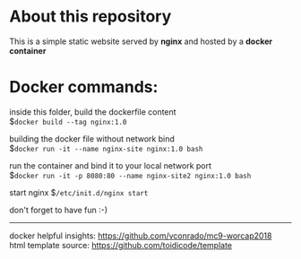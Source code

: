 # About this repository
This is a simple static website served by **nginx** and hosted by a **docker container**

# Docker commands:
inside this folder, build the dockerfile content<br>
$`docker build --tag nginx:1.0`<br>

building the docker file without network bind<br>
$`docker run -it --name nginx-site nginx:1.0 bash`<br>

run the container and bind it to your local network port<br>
$`docker run -it -p 8080:80 --name nginx-site2 nginx:1.0 bash`<br>

start nginx
$`/etc/init.d/nginx start`

don't forget to have fun :-)

---

docker helpful insights: https://github.com/vconrado/mc9-worcap2018 <br>
html template source: https://github.com/toidicode/template

